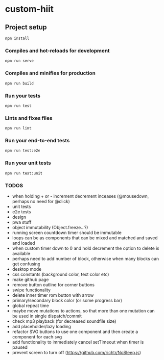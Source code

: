 # custom-hiit

## Project setup
```
npm install
```

### Compiles and hot-reloads for development
```
npm run serve
```

### Compiles and minifies for production
```
npm run build
```

### Run your tests
```
npm run test
```

### Lints and fixes files
```
npm run lint
```

### Run your end-to-end tests
```
npm run test:e2e
```

### Run your unit tests
```
npm run test:unit
```

### TODOS
- when holding + or - increment decrement inceases (@mousedown, perhaps no need for @click)
- unit tests
- e2e tests
- design
- pwa stuff
- object immutability (Object.freeze...?)
- running screen countdown timer should be immutable
- loops can be as components that can be mixed and matched and saved and loaded
- when custom timer down to 0 and hold decrement the option to delete is available
- perhaps need to add number of block, otherwise when many blocks can get confusing
- desktop mode
- css constants (background color, text color etc)
- make github page
- remove button outline for corner buttons
- swipe functionality
- delete inner timer rom button with arrow
- primary/secondary block color (or some progress bar)
- global repeat time
- maybe move mutations to actions, so that more than one mutation can be used in single dispatch/commit
- check mp3 playback (for decreased soundfile size)
- add placeholder/lazy loading
- refactor SVG buttons to use one component and then create a component for each svg
- add functionality to immediately cancel setTimeout when timer is paused
- prevent screen to turn off (https://github.com/richtr/NoSleep.js)